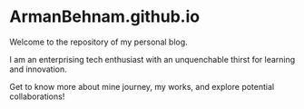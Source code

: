 # ArmanBehnam.github.io

Welcome to the repository of my personal blog.

I am an enterprising tech enthusiast with an unquenchable thirst for learning and innovation.

Get to know more about mine journey, my works, and explore potential collaborations!

